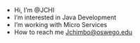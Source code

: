 - Hi, I’m @JCHI
- I’m interested in Java Development
- I’m working with Micro Services
- How to reach me Jchimbo@oswego.edu

<!---                    --->
